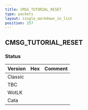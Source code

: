 ```yaml
---
title: CMSG_TUTORIAL_RESET
type: packets
layout: single_markdown_in_list
position: 257
---
```


## CMSG_TUTORIAL_RESET

### Status

Version | Hex | Comment
---------- | ---------- | ---------- 
Classic |  |  
TBC |  |  
WotLK |  |  
Cata |  |  
